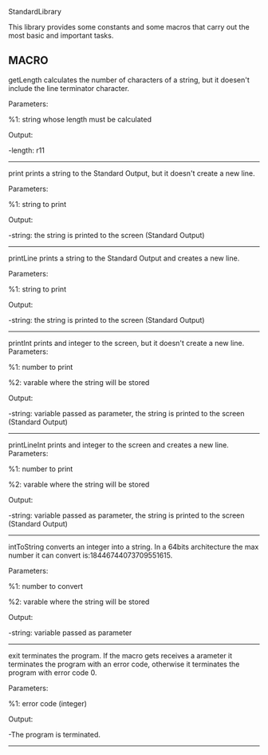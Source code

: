 StandardLibrary

This library provides some constants and some macros that carry out the most basic and important tasks.

MACRO
------------------------------------------------------------------------------------------------------------------
getLength calculates the number of characters of a string, but it doesen't include the line terminator character.

Parameters:

%1: string whose length must be calculated

Output:

-length: r11

------------------------------------------------------------------------------------------------------------------
print prints a string to the Standard Output, but it doesn't create a new line.

Parameters:

%1: string to print

Output:

-string: the string is printed to the screen (Standard Output)

------------------------------------------------------------------------------------------------------------------
printLine prints a string to the Standard Output and creates a new line.

Parameters:

%1: string to print

Output:

-string: the string is printed to the screen (Standard Output)

------------------------------------------------------------------------------------------------------------------
printInt prints and integer to the screen, but it doesn't create a new line.
Parameters:

%1: number to print

%2: varable where the string will be stored

Output:

-string: variable passed as parameter, the string is printed to the screen (Standard Output)

------------------------------------------------------------------------------------------------------------------
printLineInt prints and integer to the screen and creates a new line.
Parameters:

%1: number to print

%2: varable where the string will be stored

Output:

-string: variable passed as parameter, the string is printed to the screen (Standard Output)

-------------------------------------------------------------------------------------------------------------------
intToString converts an integer into a string.
In a 64bits architecture the max number it can convert is:18446744073709551615.

Parameters:

%1: number to convert

%2: varable where the string will be stored

Output:

-string: variable passed as parameter

-----------------------------------------------------------------------------------------------------------------
exit terminates the program.
If the macro gets receives a arameter it terminates the program with an error code, otherwise it terminates the
program with error code 0.

Parameters:

%1: error code (integer)

Output:

-The program is terminated. 

------------------------------------------------------------------------------------------------------------------
